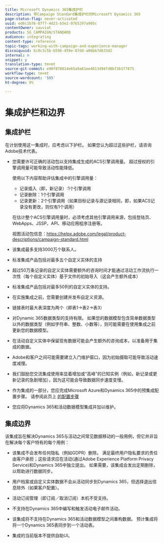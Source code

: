 ```yaml
---
title: Microsoft Dynamics 365集成护栏
description: 带Campaign Standard集成护栏的Microsoft Dynamics 365
page-status-flag: never-activated
uuid: ed6c1b76-87f7-4d23-b5e2-0765297a905c
contentOwner: sauviat
products: SG_CAMPAIGN/STANDARD
audience: integrating
content-type: reference
topic-tags: working-with-campaign-and-experience-manager
discoiquuid: 6c0c3c5b-b596-459e-87dd-a06bb7d633d2
internal: n
snippet: y
translation-type: tm+mt
source-git-commit: e90f878814e65a9a61ee4013d94fd0bf3b1f7875
workflow-type: tm+mt
source-wordcount: '585'
ht-degree: 0%

---
```



# 集成护栏和边界

## 集成护栏

在计划使用这一集成时，应考虑以下护栏。 如果您认为超过这些护栏，请咨询Adobe技术代表。

* 您需要许可正确的活动包以支持集成生成的ACS引擎调用量。 超过授权的引擎调用量可能导致活动性能降低。

   使用以下内容帮助评估集成中的引擎调用量：

   * 记录插入（即，新记录）:1个引擎调用
   * 记录删除：1个引擎调用
   * 记录更新：2个引擎调用（如果目标记录与源记录相同，即，如果ACS记录没有更改，则仅有1个调用）

   在估计整个ACS引擎调用量时，必须考虑其他引擎调用来源，包括登陆页、WebApps、JSSP、API、移动应用程序注册等。

   视图活动包信息：https://helpx.adobe.com/legal/product-descriptions/campaign-standard.html

* 该集成最多支持3000万个联系人。

* 标准集成产品包括对最多五个自定义实体的支持

* 超过50万条记录的自定义实体需要额外的咨询时间才能通过活动工作流执行一次性（每个自定义实体）基于文件的初始导入（这会产生额外成本）

* 标准集成产品包括对最多50列的自定义实体的支持。

* 在实施集成之前，您需要创建并发布自定义资源。

* 链接表时最大表深度为两个（即表1->表2->表3）

* 对Dynamic 365数据类型的支持有限。 如果您的数据模型包含简单数据类型以外的数据类型（例如字符串、整数、小数等），则可能需要在使用集成之前更新您的数据模型。

* 在活动自定义实体中保留现有数据可能会产生额外的咨询成本，以准备用于集成的数据。

* Adobe和客户之间可能需要建立入门维护窗口，因为初始摄取可能导致活动速度减慢。

* 我们鼓励您交流集成使用率显着增加或“高峰”的已知实例（例如，新记录或更新记录的急剧增加），因为这可能会导致数据同步速度变慢。

* 作为集成的一部分，您应完成Microsoft Azure和Dynamics 365中的预集成配置步骤。 请参阅此页上 [的配置步骤](../../integrating/using/configure-microsoft-dynamics-365-for-campaign-integration.md)

* 您应将Dynamics 365和活动数据模型集成并加以维护。

## 集成边界

该集成旨在解决Dynamics 365与活动之间常见数据移动的一般用例，但它并非旨在解决每个客户特有的每个用例：

* 该集成不会发布任何隐私（例如GDPR）删除。 满足最终用户隐私要求的责任由客户承担；这些请求应在活动(通过Adobe Experience Platform Privacy Service)和Dynamics 365中独立提出。 如果需要，该集成会发出定期删除，以帮助进行数据同步。

* 用户档案或自定义实体数据不会从活动同步到Dynamics 365，但选择退出信息除外（如果客户配置）。

* 活动订阅管理（即订阅／取消订阅）本机不受支持。

* 不支持在Dynamics 365中编写和触发活动电子邮件活动。

* 该集成将不支持在Dynamics 365和活动数据模型之间重构数据。 预计集成将将一个Dynamics 365表同步到一个活动表。

* 集成的当前版本不提供自助UI。
